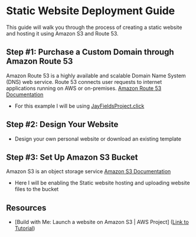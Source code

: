 # Static Website Deployment Guide

This guide will walk you through the process of creating a static website and hosting it using Amazon S3 and Route 53.

## Step #1: Purchase a Custom Domain through Amazon Route 53
Amazon Route 53 is a highly available and scalable Domain Name System (DNS) web service. Route 53 connects user requests to internet applications running on AWS or on-premises.
[Amazon Route 53 Documentation](https://docs.aws.amazon.com/route53/)

 - For this example I will be using [JayFieldsProject.click](http://jayfieldsproject.click/)

## Step #2: Design Your Website

 - Design your own personal website or download an existing template

## Step #3: Set Up Amazon S3 Bucket
Amazon S3 is an object storage service
[Amazon S3 Documentation](https://docs.aws.amazon.com/s3/)

 - Here I will be enabling the Static website hosting and uploading website files to the bucket

## Resources
 - [Build with Me: Launch a website on Amazon S3 | AWS Project] ([Link to Tutorial](https://www.youtube.com/watch?v=sCQwEVhCvTg&ab_channel=TechWithLucy))